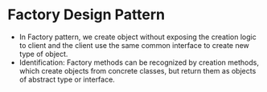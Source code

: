 # Factory Design Pattern

- In Factory pattern, we create object without exposing the creation logic to client and the client use the same common interface to create new type of object.
- Identification: Factory methods can be recognized by creation methods, which create objects from concrete classes, but return them as objects of abstract type or interface.
